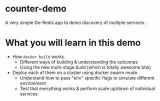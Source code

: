 # counter-demo
A very simple Go-Redis app to demo discovery of multiple services.

# What you will learn in this demo
* How `docker build` works.
  * Different ways of building & understanding the outcomes
  * Using the new multi-stage build (which is totally awesome btw)
* Deploy each of them on a cluster using docker swarm mode.
  * Understand how to pass "env" specific flags to simulate different environment
  * Test that everything works & perform scale up/down of individual services

